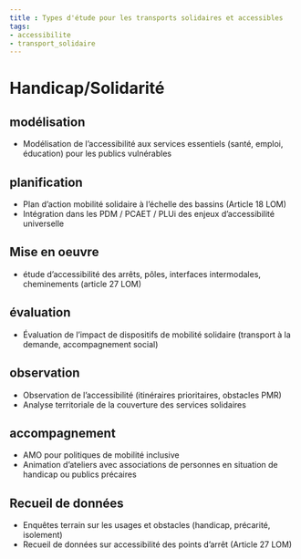 ```yaml
---
title : Types d'étude pour les transports solidaires et accessibles
tags:
- accessibilite
- transport_solidaire
---
```

# Handicap/Solidarité

## modélisation
- Modélisation de l’accessibilité aux services essentiels (santé, emploi, éducation) pour les publics vulnérables

## planification
- Plan d’action mobilité solidaire à l’échelle des bassins (Article 18 LOM)
- Intégration dans les PDM / PCAET / PLUi des enjeux d’accessibilité universelle

## Mise en oeuvre
- étude d’accessibilité des arrêts, pôles, interfaces intermodales, cheminements (article 27 LOM)

## évaluation
- Évaluation de l’impact de dispositifs de mobilité solidaire (transport à la demande, accompagnement social)

## observation
- Observation de l’accessibilité (itinéraires prioritaires, obstacles PMR)
- Analyse territoriale de la couverture des services solidaires

## accompagnement
- AMO pour politiques de mobilité inclusive
- Animation d’ateliers avec associations de personnes en situation de handicap ou publics précaires

## Recueil de données
- Enquêtes terrain sur les usages et obstacles (handicap, précarité, isolement)
- Recueil de données sur accessibilité des points d’arrêt (Article 27 LOM)
